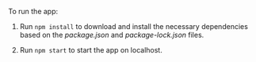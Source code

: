 To run the app:

1. Run `npm install` to download and install the necessary dependencies based on the *package.json* and *package-lock.json* files.

2. Run `npm start` to start the app on localhost.